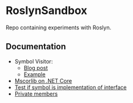 # RoslynSandbox

Repo containing experiments with Roslyn.


## Documentation

- Symbol Visitor:
  - [Blog post](https://joshvarty.wordpress.com/2015/10/25/learn-roslyn-now-part-15-the-symbolvisitor/)
  - [Example](https://github.com/Wyamio/Wyam/blob/develop/src/extensions/Wyam.CodeAnalysis/Analysis/AnalyzeSymbolVisitor.cs)
- [Mscorlib on .NET Core](https://github.com/dotnet/roslyn/issues/16211)
- [Test if symbol is implementation of interface](https://stackoverflow.com/a/42075734/3836163)
- [Private members](https://github.com/dotnet/roslyn/issues/5049)